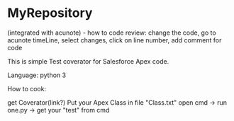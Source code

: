 MyRepository
============

(integrated with acunote) - how to code review: change the code, go to acunote timeLine, select changes, click on line number, add comment for code

This is simple Test coverator for Salesforce Apex code.

Language: python 3

How to cook:

  get Coverator(link?)
  Put your Apex Class in file "Class.txt"
  open cmd -> run one.py -> get your "test" from cmd
